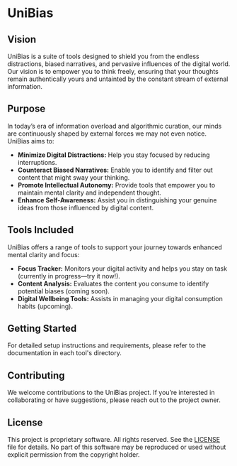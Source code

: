 # UniBias

## Vision

UniBias is a suite of tools designed to shield you from the endless distractions, biased narratives, and pervasive influences of the digital world. Our vision is to empower you to think freely, ensuring that your thoughts remain authentically yours and untainted by the constant stream of external information.

## Purpose

In today’s era of information overload and algorithmic curation, our minds are continuously shaped by external forces we may not even notice. UniBias aims to:

- **Minimize Digital Distractions:** Help you stay focused by reducing interruptions.
- **Counteract Biased Narratives:** Enable you to identify and filter out content that might sway your thinking.
- **Promote Intellectual Autonomy:** Provide tools that empower you to maintain mental clarity and independent thought.
- **Enhance Self-Awareness:** Assist you in distinguishing your genuine ideas from those influenced by digital content.

## Tools Included

UniBias offers a range of tools to support your journey towards enhanced mental clarity and focus:

- **Focus Tracker:** Monitors your digital activity and helps you stay on task (currently in progress—try it now!).
- **Content Analysis:** Evaluates the content you consume to identify potential biases (coming soon).
- **Digital Wellbeing Tools:** Assists in managing your digital consumption habits (upcoming).

## Getting Started

For detailed setup instructions and requirements, please refer to the documentation in each tool's directory.

## Contributing

We welcome contributions to the UniBias project. If you’re interested in collaborating or have suggestions, please reach out to the project owner.

## License

This project is proprietary software. All rights reserved. See the [LICENSE](LICENSE) file for details.
No part of this software may be reproduced or used without explicit permission from the copyright holder.
